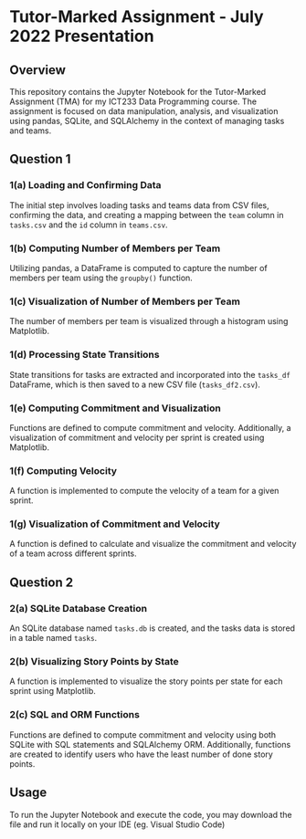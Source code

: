 # Tutor-Marked Assignment - July 2022 Presentation

## Overview

This repository contains the Jupyter Notebook for the Tutor-Marked Assignment (TMA) for my ICT233 Data Programming course. The assignment is focused on data manipulation, analysis, and visualization using pandas, SQLite, and SQLAlchemy in the context of managing tasks and teams.

## Question 1

### 1(a) Loading and Confirming Data

The initial step involves loading tasks and teams data from CSV files, confirming the data, and creating a mapping between the `team` column in `tasks.csv` and the `id` column in `teams.csv`.

### 1(b) Computing Number of Members per Team

Utilizing pandas, a DataFrame is computed to capture the number of members per team using the `groupby()` function.

### 1(c) Visualization of Number of Members per Team

The number of members per team is visualized through a histogram using Matplotlib.

### 1(d) Processing State Transitions

State transitions for tasks are extracted and incorporated into the `tasks_df` DataFrame, which is then saved to a new CSV file (`tasks_df2.csv`).

### 1(e) Computing Commitment and Visualization

Functions are defined to compute commitment and velocity. Additionally, a visualization of commitment and velocity per sprint is created using Matplotlib.

### 1(f) Computing Velocity

A function is implemented to compute the velocity of a team for a given sprint.

### 1(g) Visualization of Commitment and Velocity

A function is defined to calculate and visualize the commitment and velocity of a team across different sprints.

## Question 2

### 2(a) SQLite Database Creation

An SQLite database named `tasks.db` is created, and the tasks data is stored in a table named `tasks`.

### 2(b) Visualizing Story Points by State

A function is implemented to visualize the story points per state for each sprint using Matplotlib.

### 2(c) SQL and ORM Functions

Functions are defined to compute commitment and velocity using both SQLite with SQL statements and SQLAlchemy ORM. Additionally, functions are created to identify users who have the least number of done story points.

## Usage

To run the Jupyter Notebook and execute the code, you may download the file and run it locally on your IDE (eg. Visual Studio Code)


